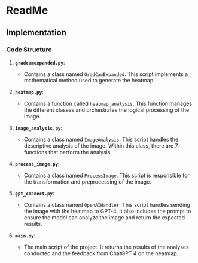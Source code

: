 # ReadMe

## Implementation

### Code Structure

1. **`gradcamexpanded.py`**:
   - Contains a class named `GradCamExpanded`. This script implements a mathematical method used to generate the heatmap

2. **`heatmap.py`**:
   - Contains a function called `heatmap_analysis`. This function manages the different classes and orchestrates the logical processing of the image.

3. **`image_analysis.py`**:
   - Contains a class named `ImageAnalysis`. This script handles the descriptive analysis of the image. Within this class, there are 7 functions that perform the analysis.

4. **`process_image.py`**:
   - Contains a class named `ProcessImage`. This script is responsible for the transformation and preprocessing of the image.

5. **`gpt_connect.py`**:
   - Contains a class named `OpenAIHandler`. This script handles sending the image with the heatmap to GPT-4. It also includes the prompt to ensure the model can analyze the image and return the expected results.

6. **`main.py`**:
   - The main script of the project. It returns the results of the analyses conducted and the feedback from ChatGPT 4 on the heatmap.
